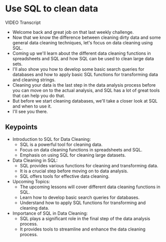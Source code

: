 # Use SQL to clean data

VIDEO Transcript

- Welcome back and great job on that last weekly challenge.
- Now that we know the difference between cleaning dirty data and some general data cleaning techniques, let's focus on data cleaning using SQL.
- Coming up we'll learn about the different data cleaning functions in spreadsheets and SQL and how SQL can be used to clean large data sets.
- I'll also show you how to develop some basic search queries for databases and how to apply basic SQL functions for transforming data and cleaning strings.
- Cleaning your data is the last step in the data analysis process before you can move on to the actual analysis, and SQL has a lot of great tools that can help you do that.
- But before we start cleaning databases, we'll take a closer look at SQL and when to use it.
- I'll see you there.

## Keypoints

- Introduction to SQL for Data Cleaning:
  - SQL is a powerful tool for cleaning data.
  - Focus on data cleaning functions in spreadsheets and SQL.
  - Emphasis on using SQL for cleaning large datasets.
- Data Cleaning in SQL:
  - SQL provides various functions for cleaning and transforming data.
  - It is a crucial step before moving on to data analysis.
  - SQL offers tools for effective data cleaning.
- Upcoming Topics:
  - The upcoming lessons will cover different data cleaning functions in SQL.
  - Learn how to develop basic search queries for databases.
  - Understand how to apply SQL functions for transforming and cleaning data.
- Importance of SQL in Data Cleaning:
  - SQL plays a significant role in the final step of the data analysis process.
  - It provides tools to streamline and enhance the data cleaning process.
